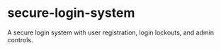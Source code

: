 # secure-login-system
A secure login system with user registration, login lockouts, and admin controls.
